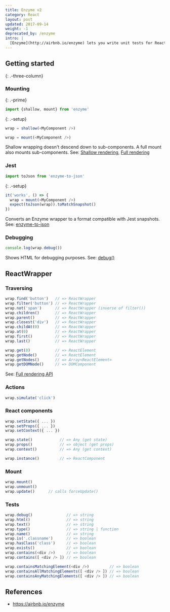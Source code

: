 ```yaml
---
title: Enzyme v2
category: React
layout: post
updated: 2017-09-14
weight: -1
deprecated_by: /enzyme
intro: |
  [Enzyme](http://airbnb.io/enzyme) lets you write unit tests for React components. This guide covers Enzyme 2.x.
---
```


## Getting started
{: .-three-column}

### Mounting
{: .-prime}

```js
import {shallow, mount} from 'enzyme'
```
{: .-setup}

```js
wrap = shallow(<MyComponent />)
```

```js
wrap = mount(<MyComponent />)
```

Shallow wrapping doesn't descend down to sub-components.
A full mount also mounts sub-components.
See: [Shallow rendering](http://airbnb.io/enzyme/docs/api/shallow.html),
[Full rendering](http://airbnb.io/enzyme/docs/api/mount.html)

### Jest

```js
import toJson from 'enzyme-to-json'
```
{: .-setup}

```js
it('works', () => {
  wrap = mount(<MyComponent />)
  expect(toJson(wrap)).toMatchSnapshot()
})
```

Converts an Enzyme wrapper to a format compatible with Jest snapshots. See: [enzyme-to-json](https://www.npmjs.com/package/enzyme-to-json)

### Debugging

```js
console.log(wrap.debug())
```

Shows HTML for debugging purposes. See: [debug()](http://airbnb.io/enzyme/docs/api/ReactWrapper/debug.html)

## ReactWrapper

### Traversing

```js
wrap.find('button')   // => ReactWrapper
wrap.filter('button') // => ReactWrapper
wrap.not('span')      // => ReactWrapper (inverse of filter())
wrap.children()       // => ReactWrapper
wrap.parent()         // => ReactWrapper
wrap.closest('div')   // => ReactWrapper
wrap.childAt(0)       // => ReactWrapper
wrap.at(0)            // => ReactWrapper
wrap.first()          // => ReactWrapper
wrap.last()           // => ReactWrapper
```

```js
wrap.get(0)           // => ReactElement
wrap.getNode()        // => ReactElement
wrap.getNodes()       // => Array<ReactElement>
wrap.getDOMNode()     // => DOMComponent
```

See: [Full rendering API](http://airbnb.io/enzyme/docs/api/mount.html)

### Actions

```js
wrap.simulate('click')
```

### React components

```js
wrap.setState({ ... })
wrap.setProps({ ... })
wrap.setContext({ ... })

wrap.state()            // => Any (get state)
wrap.props()            // => object (get props)
wrap.context()          // => Any (get context)

wrap.instance()         // => ReactComponent
```

### Mount

```js
wrap.mount()
wrap.unmount()
wrap.update()      // calls forceUpdate()
```

### Tests

```js
wrap.debug()               // => string
wrap.html()                // => string
wrap.text()                // => string
wrap.type()                // => string | function
wrap.name()                // => string
wrap.is('.classname')      // => boolean
wrap.hasClass('class')     // => boolean
wrap.exists()              // => boolean
wrap.contains(<div />)     // => boolean
wrap.contains([ <div /> ]) // => boolean

wrap.containsMatchingElement(<div />)         // => boolean
wrap.containsAllMatchingElements([ <div /> ]) // => boolean
wrap.containsAnyMatchingElements([ <div /> ]) // => boolean
```

## References

- <https://airbnb.io/enzyme>
